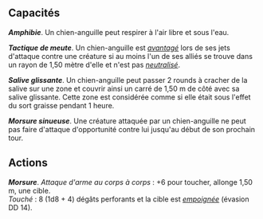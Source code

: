 ## Capacités
_**Amphibie**_. Un chien-anguille peut respirer à l'air libre et sous l'eau.

_**Tactique de meute**_. Un chien-anguille est [_avantagé_](/utiliser-les-caracteristiques/#avantage-et-desavantage) lors de ses jets d'attaque contre une créature si au moins l'un de ses alliés se trouve dans un rayon de 1,50 mètre d'elle et n'est pas [_neutralisé_](/gerer-la-sante-du-personnage/#neutralise).

_**Salive glissante**_. Un chien-anguille peut passer 2 rounds à cracher de la salive sur une zone et couvrir ainsi un carré de 1,50 m de côté avec sa salive glissante. Cette zone est considérée comme si elle était sous l'effet du sort graisse pendant 1 heure.

_**Morsure sinueuse**_. Une créature attaquée par un chien-anguille ne peut pas faire d'attaque d'opportunité contre lui jusqu'au début de son prochain tour.

## Actions
_**Morsure**_. _Attaque d'arme au corps à corps_ : +6 pour toucher, allonge 1,50 m, une cible.  
_Touché_ : 8 (1d8 + 4) dégâts perforants et la cible est [_empoignée_](/gerer-la-sante-du-personnage/#empoigne) (évasion DD 14).
